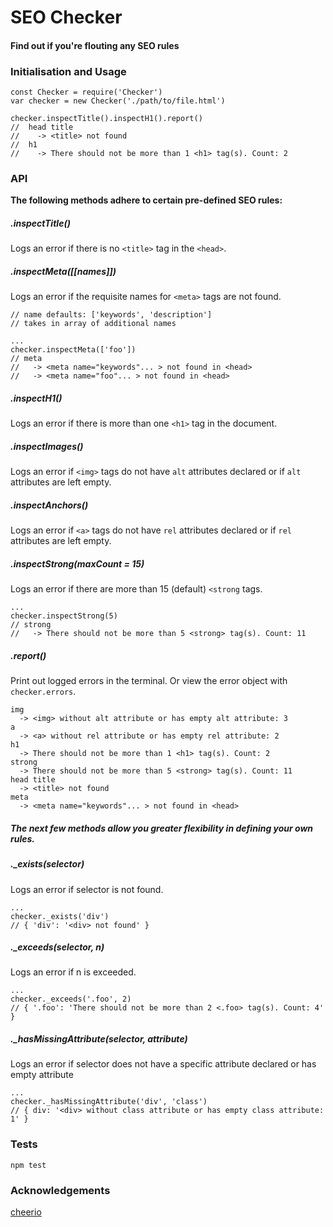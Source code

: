 # SEO Checker

#### Find out if you're flouting any SEO rules

### Initialisation and Usage

```
const Checker = require('Checker')
var checker = new Checker('./path/to/file.html')

checker.inspectTitle().inspectH1().report()
//  head title
//    -> <title> not found
//  h1
//    -> There should not be more than 1 <h1> tag(s). Count: 2
```

### API
__The following methods adhere to certain pre-defined SEO rules:__
##### .inspectTitle()
Logs an error if there is no `<title>` tag in the `<head>`.

##### .inspectMeta([[names]])
Logs an error if the requisite names for `<meta>` tags are not found.

```
// name defaults: ['keywords', 'description']
// takes in array of additional names

...
checker.inspectMeta(['foo'])
// meta
//   -> <meta name="keywords"... > not found in <head>
//   -> <meta name="foo"... > not found in <head>
```

##### .inspectH1()
Logs an error if there is more than one `<h1>` tag in the document.

##### .inspectImages()
Logs an error if `<img>` tags do not have `alt` attributes declared or if `alt` attributes are left empty.

##### .inspectAnchors()
Logs an error if `<a>` tags do not have `rel` attributes declared or if `rel` attributes are left empty.

##### .inspectStrong(maxCount = 15)
Logs an error if there are more than 15 (default) `<strong` tags.

```
...
checker.inspectStrong(5)
// strong
//   -> There should not be more than 5 <strong> tag(s). Count: 11
```
##### .report()
Print out logged errors in the terminal. Or view the error object with `checker.errors`.

```
img
  -> <img> without alt attribute or has empty alt attribute: 3
a
  -> <a> without rel attribute or has empty rel attribute: 2
h1
  -> There should not be more than 1 <h1> tag(s). Count: 2
strong
  -> There should not be more than 5 <strong> tag(s). Count: 11
head title
  -> <title> not found
meta
  -> <meta name="keywords"... > not found in <head>
```

##### __The next few methods allow you greater flexibility in defining your own rules.__

##### ._exists(selector)
Logs an error if selector is not found.
```
...
checker._exists('div')
// { 'div': '<div> not found' }
```


##### ._exceeds(selector, n)
Logs an error if n is exceeded.
```
...
checker._exceeds('.foo', 2)
// { '.foo': 'There should not be more than 2 <.foo> tag(s). Count: 4' }
```

##### ._hasMissingAttribute(selector, attribute)
Logs an error if selector does not have a specific attribute declared or has empty attribute
```
...
checker._hasMissingAttribute('div', 'class')
// { div: '<div> without class attribute or has empty class attribute: 1' }
```

### Tests
`npm test`


### Acknowledgements
[cheerio](https://github.com/cheeriojs/cheerio)

